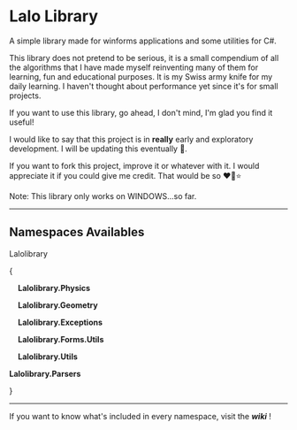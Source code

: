 # Lalo Library

A simple library made for winforms applications and some utilities for C#.

This library does not pretend to be serious, it is a small compendium of all the algorithms that I have made myself reinventing many of them for learning, fun and educational purposes. It is my Swiss army knife for my daily learning. I haven't thought about performance yet since it's for small projects.



If you want to use this library, go ahead, I don't mind, I'm glad you find it useful!



I would like to say that this project is in **really** early and exploratory development. I will be updating this eventually 🦊.



If you want to fork this project, improve it or whatever with it. I would appreciate it if you could give me credit. That would be so ♥️🦊⭐



Note: This library only works on WINDOWS...so far.

---

## Namespaces Availables

Lalolibrary

{

    **Lalolibrary.Physics**

    **Lalolibrary.Geometry**

    **Lalolibrary.Exceptions**

    **Lalolibrary.Forms.Utils**

    **Lalolibrary.Utils**

**Lalolibrary.Parsers**

}

---

If you want to know what's included in every namespace, visit the ***wiki*** !
